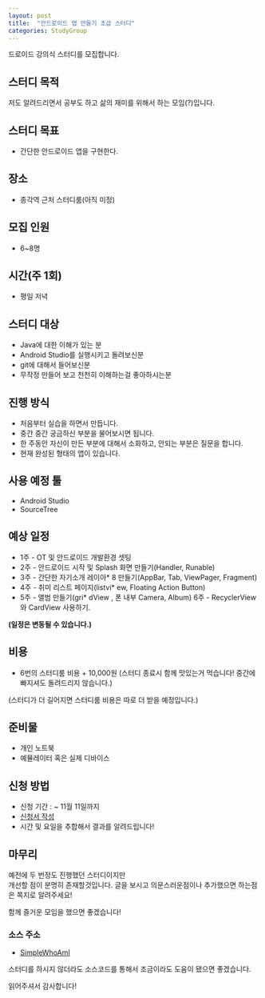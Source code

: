 ```yaml
---
layout: post
title:  "안드로이드 앱 만들기 초급 스터디"
categories: StudyGroup
---
```


드로이드 강의식 스터디를 모집합니다.

## 스터디 목적

저도 알려드리면서 공부도 하고 삶의 재미를 위해서 하는 모임(?)입니다.    

## 스터디 목표

* 간단한 안드로이드 앱을 구현한다.

## 장소

* 종각역 근처 스터디룸(아직 미정)

## 모집 인원

* 6~8명

## 시간(주 1회)

* 평일 저녁

## 스터디 대상

* Java에 대한 이해가 있는 분
* Android Studio를 실행시키고 돌려보신분
* git에 대해서 들어보신분
* 무작정 만들어 보고 천천히 이해하는걸 좋아하시는분

## 진행 방식

* 처음부터 실습을 하면서 만듭니다.
* 중간 중간 궁금하신 부분을 물어보시면 됩니다.
* 한 주동안 자신이 만든 부분에 대해서 소화하고, 안되는 부분은 질문을 합니다.
* 현재 완성된 형태의 앱이 있습니다.

## 사용 예정 툴

* Android Studio
* SourceTree

## 예상 일정

* 1주 - OT 및 안드로이드 개발환경  셋팅
* 2주 - 안드로이드 시작 및 Splash  화면 만들기(Handler, Runable)
* 3주 - 간단한 자기소개 레이아* 8 만들기(AppBar, Tab, ViewPager, Fragment)
* 4주 - 취미 리스트 페이지(listvi* ew, Floating Action Button)
* 5주 - 앨범 만들기(gri* dView , 폰 내부 Camera, Album)
6주 - RecyclerView와 CardView 사용하기.

__(일정은 변동될 수 있습니다.)__

## 비용

* 6번의 스터디룸 비용 + 10,000원 (스터디 종료시 함께 맛있는거 먹습니다! 중간에 빠지셔도 돌려드리지 않습니다.)

(스터디가 더 길어지면 스터디룸 비용은 따로 더 받을 예정입니다.)


## 준비물

* 개인 노트북
* 예뮬레이터 혹은 실제 디바이스

## 신청 방법

* 신청 기간 : ~ 11월 11일까지
* [신청서 작성](https://goo.gl/forms/mTUOOcZoc6Ex5jFd2)
* 시간 및 요일을 추합해서 결과를 알려드립니다!

## 마무리

예전에 두 번정도 진행했던 스터디이지만  
개선할 점이 분명히 존재할것입니다. 글을 보시고 의문스러운점이나 추가했으면 하는점은 쪽지로 알려주세요!

함께 즐거운 모임을 했으면 좋겠습니다!

### 소스 주소

 * [SimpleWhoAmI](https://github.com/sangcomz/SimpleWhoAmI)

스터디를 하시지 않더라도 소스코드를 통해서 조금이라도 도움이 됐으면 좋겠습니다.

읽어주셔서 감사합니다!
